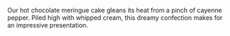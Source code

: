 Our hot chocolate meringue cake gleans its heat from a pinch of cayenne pepper. Piled high with whipped cream, this dreamy confection makes for an impressive presentation.
